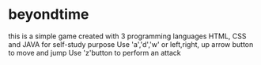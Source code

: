 # beyondtime
this is a simple game created with 3 programming languages HTML, CSS and JAVA for self-study purpose
Use 'a','d','w' or left,right, up arrow button to move and jump
Use 'z'button to perform an attack
